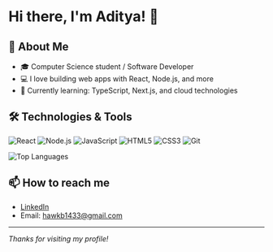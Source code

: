 # Hi there, I'm Aditya! 👋

## 🚀 About Me
- 🎓 Computer Science student / Software Developer
- 💻 I love building web apps with React, Node.js, and more
- 🌱 Currently learning: TypeScript, Next.js, and cloud technologies

## 🛠️ Technologies & Tools
![React](https://img.shields.io/badge/-React-61DAFB?logo=react&logoColor=white&style=flat)
![Node.js](https://img.shields.io/badge/-Node.js-339933?logo=node.js&logoColor=white&style=flat)
![JavaScript](https://img.shields.io/badge/-JavaScript-F7DF1E?logo=javascript&logoColor=black&style=flat)
![HTML5](https://img.shields.io/badge/-HTML5-E34F26?logo=html5&logoColor=white&style=flat)
![CSS3](https://img.shields.io/badge/-CSS3-1572B6?logo=css3&logoColor=white&style=flat)
![Git](https://img.shields.io/badge/-Git-F05032?logo=git&logoColor=white&style=flat)

![Top Languages](https://github-readme-stats.vercel.app/api/top-langs/?username=blackhawk-2003&layout=compact&theme=radical)

## 📫 How to reach me
- [LinkedIn](www.linkedin.com/in/adityasingh0412)
- Email: hawkb1433@gmail.com

---

*Thanks for visiting my profile!*
